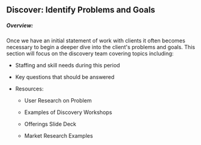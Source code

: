 ## Discover: Identify Problems and Goals

##### Overview:

Once we have an initial statement of work with clients it often becomes necessary to begin a deeper dive into the client's problems and goals. This section will focus on the discovery team covering topics including:

* Staffing and skill needs during this period

* Key questions that should be answered 

* Resources:

  *  User Research on Problem

  * Examples of Discovery Workshops

  * Offerings Slide Deck 

  * Market Research Examples




